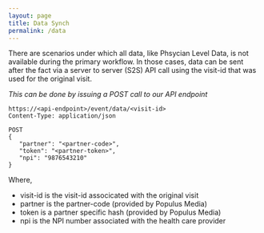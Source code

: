 ```yaml
---
layout: page
title: Data Synch
permalink: /data
---
```


There are scenarios under which all data, like Phsycian Level Data, is not available during the primary workflow.  In those cases, data can be sent after the fact via a server to server (S2S) API call using the visit-id that was used for the original visit.   

*This can be done by issuing a POST call to our API endpoint*

~~~~~
https://<api-endpoint>/event/data/<visit-id>
Content-Type: application/json

POST
{
   "partner": "<partner-code>",
   "token": "<partner-token>",
   "npi": "9876543210"
}
~~~~~

Where,

* visit-id is the visit-id associcated with the original visit
* partner is the partner-code (provided by Populus Media)
* token is a partner specific hash (provided by Populus Media)
* npi is the NPI number associated with the health care provider